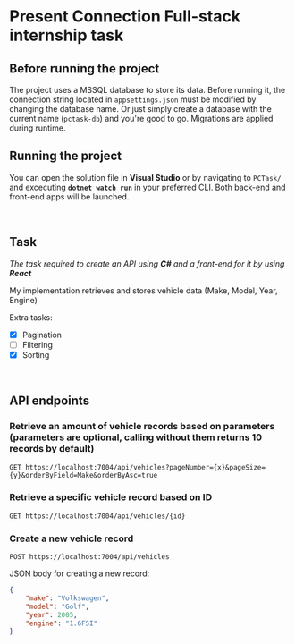 # Present Connection Full-stack internship task
## Before running the project
The project uses a MSSQL database to store its data. Before running it, the connection string located in ```appsettings.json``` must be modified by changing the database name. Or just simply create a database with the current name (```pctask-db```) and you're good to go.
Migrations are applied during runtime.

## Running the project
You can open the solution file in **Visual Studio** or by navigating to ```PCTask/``` and excecuting **```dotnet watch run```** in your preferred CLI. Both back-end and front-end apps will be launched.

&nbsp;
## Task
*The task required to create an API using **C#** and a front-end for it by using **React***

My implementation retrieves and stores vehicle data (Make, Model, Year, Engine)

Extra tasks:
- [x] Pagination
- [ ] Filtering
- [x] Sorting

&nbsp;
## API endpoints
### Retrieve an amount of vehicle records based on parameters (parameters are optional, calling without them returns 10 records by default)
```http
GET https://localhost:7004/api/vehicles?pageNumber={x}&pageSize={y}&orderByField=Make&orderByAsc=true
```
### Retrieve a specific vehicle record based on ID
```http
GET https://localhost:7004/api/vehicles/{id}
```
### Create a new vehicle record
```http
POST https://localhost:7004/api/vehicles
```
JSON body for creating a new record:
```json
{
    "make": "Volkswagen",
    "model": "Golf",
    "year": 2005,
    "engine": "1.6FSI"
}
```
